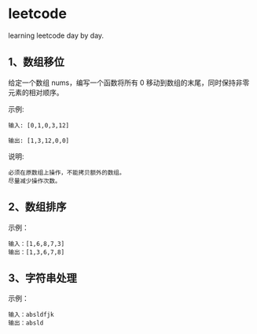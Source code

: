# leetcode
learning leetcode day by day.
## 1、数组移位
给定一个数组 nums，编写一个函数将所有 0 移动到数组的末尾，同时保持非零元素的相对顺序。

示例:

    输入: [0,1,0,3,12]

    输出: [1,3,12,0,0]

说明:

    必须在原数组上操作，不能拷贝额外的数组。
    尽量减少操作次数。
## 2、数组排序

示例：

    输入：[1,6,8,7,3]
    输出：[1,3,6,7,8]
## 3、字符串处理

示例：
    
    输入：absldfjk
    输出：absld
